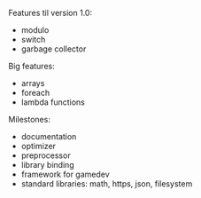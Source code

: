 
Features til version 1.0:
* modulo
* switch
* garbage collector

Big features:
* arrays
* foreach
* lambda functions

Milestones:
* documentation
* optimizer
* preprocessor
* library binding
* framework for gamedev
* standard libraries: math, https, json, filesystem